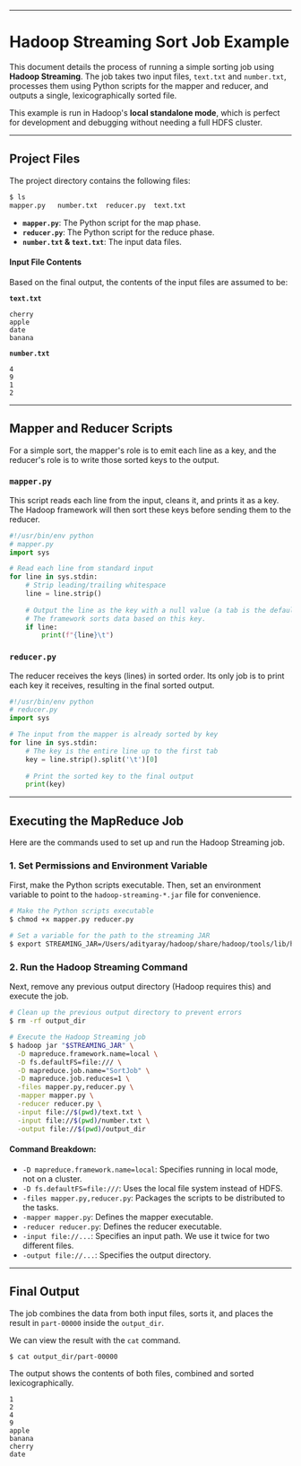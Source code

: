 -----

# Hadoop Streaming Sort Job Example

This document details the process of running a simple sorting job using **Hadoop Streaming**. The job takes two input files, `text.txt` and `number.txt`, processes them using Python scripts for the mapper and reducer, and outputs a single, lexicographically sorted file.

This example is run in Hadoop's **local standalone mode**, which is perfect for development and debugging without needing a full HDFS cluster.

-----

## Project Files

The project directory contains the following files:

```sh
$ ls
mapper.py	number.txt	reducer.py	text.txt
```

  * **`mapper.py`**: The Python script for the map phase.
  * **`reducer.py`**: The Python script for the reduce phase.
  * **`number.txt` & `text.txt`**: The input data files.

#### Input File Contents

Based on the final output, the contents of the input files are assumed to be:

**`text.txt`**

```
cherry
apple
date
banana
```

**`number.txt`**

```
4
9
1
2
```

-----

## Mapper and Reducer Scripts

For a simple sort, the mapper's role is to emit each line as a key, and the reducer's role is to write those sorted keys to the output.

### `mapper.py`

This script reads each line from the input, cleans it, and prints it as a key. The Hadoop framework will then sort these keys before sending them to the reducer.

```python
#!/usr/bin/env python
# mapper.py
import sys

# Read each line from standard input
for line in sys.stdin:
    # Strip leading/trailing whitespace
    line = line.strip()
    
    # Output the line as the key with a null value (a tab is the default separator)
    # The framework sorts data based on this key.
    if line:
        print(f"{line}\t")
```

### `reducer.py`

The reducer receives the keys (lines) in sorted order. Its only job is to print each key it receives, resulting in the final sorted output.

```python
#!/usr/bin/env python
# reducer.py
import sys

# The input from the mapper is already sorted by key
for line in sys.stdin:
    # The key is the entire line up to the first tab
    key = line.strip().split('\t')[0]
    
    # Print the sorted key to the final output
    print(key)

```

-----

## Executing the MapReduce Job

Here are the commands used to set up and run the Hadoop Streaming job.

### 1\. Set Permissions and Environment Variable

First, make the Python scripts executable. Then, set an environment variable to point to the `hadoop-streaming-*.jar` file for convenience.

```sh
# Make the Python scripts executable
$ chmod +x mapper.py reducer.py

# Set a variable for the path to the streaming JAR
$ export STREAMING_JAR=/Users/adityaray/hadoop/share/hadoop/tools/lib/hadoop-streaming-3.4.1.jar
```

### 2\. Run the Hadoop Streaming Command

Next, remove any previous output directory (Hadoop requires this) and execute the job.

```sh
# Clean up the previous output directory to prevent errors
$ rm -rf output_dir 

# Execute the Hadoop Streaming job
$ hadoop jar "$STREAMING_JAR" \
  -D mapreduce.framework.name=local \
  -D fs.defaultFS=file:/// \
  -D mapreduce.job.name="SortJob" \
  -D mapreduce.job.reduces=1 \
  -files mapper.py,reducer.py \
  -mapper mapper.py \
  -reducer reducer.py \
  -input file://$(pwd)/text.txt \
  -input file://$(pwd)/number.txt \
  -output file://$(pwd)/output_dir
```

#### Command Breakdown:

  * `-D mapreduce.framework.name=local`: Specifies running in local mode, not on a cluster.
  * `-D fs.defaultFS=file:///`: Uses the local file system instead of HDFS.
  * `-files mapper.py,reducer.py`: Packages the scripts to be distributed to the tasks.
  * `-mapper mapper.py`: Defines the mapper executable.
  * `-reducer reducer.py`: Defines the reducer executable.
  * `-input file://...`: Specifies an input path. We use it twice for two different files.
  * `-output file://...`: Specifies the output directory.

-----

## Final Output

The job combines the data from both input files, sorts it, and places the result in `part-00000` inside the `output_dir`.

We can view the result with the `cat` command.

```sh
$ cat output_dir/part-00000
```

The output shows the contents of both files, combined and sorted lexicographically.

```
1
2
4
9
apple
banana
cherry
date
```
